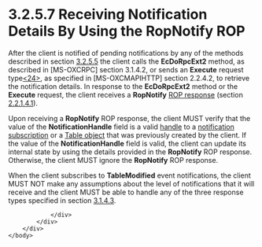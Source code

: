 <html dir="LTR" xmlns:mshelp="http://msdn.microsoft.com/mshelp" xmlns:ddue="http://ddue.schemas.microsoft.com/authoring/2003/5" xmlns:xlink="http://www.w3.org/1999/xlink" xmlns:tool="http://www.microsoft.com/tooltip">
    <head>
        <meta http-equiv="Content-Type" content="text/html; CHARSET=utf-8"></meta>
        <meta name="save" content="history"></meta>
        <title>3.2.5.7 Receiving Notification Details By Using the RopNotify ROP</title>
        <xml>
            <mshelp:toctitle title="3.2.5.7 Receiving Notification Details By Using the RopNotify ROP"></mshelp:toctitle>
            <mshelp:rltitle title="[MS-OXCNOTIF]: Receiving Notification Details By Using the RopNotify ROP"></mshelp:rltitle>
            <mshelp:keyword index="A" term="7818ce38-94e2-411f-947a-f89e32c929e0"></mshelp:keyword>
            <mshelp:attr name="DCSext.ContentType" value="open specification"></mshelp:attr>
            <mshelp:attr name="AssetID" value="7818ce38-94e2-411f-947a-f89e32c929e0"></mshelp:attr>
            <mshelp:attr name="TopicType" value="kbRef"></mshelp:attr>
            <mshelp:attr name="DCSext.Title" value="[MS-OXCNOTIF]: Receiving Notification Details By Using the RopNotify ROP" />
        </xml>
    </head>
    <body>
        <div id="header">
            <h1 class="heading">3.2.5.7 Receiving Notification Details By Using the RopNotify ROP</h1>
        </div>
        <div id="mainSection">
            <div id="mainBody">
                <div id="allHistory" class="saveHistory"></div>
                <div id="sectionSection0" class="section" name="collapseableSection">
                    

<p>After the client is notified of pending notifications by any
of the methods described in section <a href="f503c2f2-8040-414d-90fb-a6bd74b33508.htm">3.2.5.5</a> the client calls
the <b>EcDoRpcExt2</b> method, as described in <mshelp:link keywords="137f0ce2-31fd-4952-8a7d-6c0b242e4b6a" tabindex="0">[MS-OXCRPC]</mshelp:link>
section <mshelp:link keywords="1842194b-c530-4b64-a778-0e663029785c" tabindex="0">3.1.4.2</mshelp:link>,
or sends an <b>Execute</b> request type<a id="Appendix_A_Target_24"></a><a href="e58b7ae4-9c40-46e0-8844-3b9b2aba2d86.htm#Appendix_A_24" aria-label="Product behavior note 24">&lt;24&gt;</a>, as
specified in <mshelp:link keywords="d502edcf-0b22-42f2-8500-019f00d60245" tabindex="0">[MS-OXCMAPIHTTP]</mshelp:link>
section <mshelp:link keywords="56eda658-9456-49c1-a2df-02a0a892425a" tabindex="0">2.2.4.2</mshelp:link>,
to retrieve the notification details. In response to the <b>EcDoRpcExt2</b>
method or the <b>Execute</b> request, the client receives a <b>RopNotify</b> <a href="04fcfcd9-a11c-47cd-aa0c-c10a4085d0c8.htm#gt_b1119977-cf72-4ae9-bd68-d169cec0b985">ROP response</a> (section <a href="bb1003f9-ae9a-413f-8b28-5542144f8a11.htm">2.2.1.4.1</a>).</p>

<p>Upon receiving a <b>RopNotify</b> ROP response, the client
MUST verify that the value of the <b>NotificationHandle</b> field is a valid <a href="04fcfcd9-a11c-47cd-aa0c-c10a4085d0c8.htm#gt_5044babb-08e3-4bb9-bc12-fe8f542b05ee">handle</a> to a <a href="04fcfcd9-a11c-47cd-aa0c-c10a4085d0c8.htm#gt_62a6c525-8de8-4b05-8fdd-d1cc414e755d">notification subscription</a>
or a <a href="04fcfcd9-a11c-47cd-aa0c-c10a4085d0c8.htm#gt_543a9574-81ad-423d-8385-dd9e786a9bec">Table object</a> that
was previously created by the client. If the value of the <b>NotificationHandle</b>
field is valid, the client can update its internal state by using the details
provided in the <b>RopNotify</b> ROP response. Otherwise, the client MUST
ignore the <b>RopNotify</b> ROP response.</p>

<p>When the client subscribes to <b>TableModified</b> event
notifications, the client MUST NOT make any assumptions about the level of
notifications that it will receive and the client MUST be able to handle any of
the three response types specified in section <a href="feeb6f7e-ef0c-404e-8d38-0abe28e9eef2.htm">3.1.4.3</a>.</p>


                </div>
            </div>
        </div>
    </body>
</html>